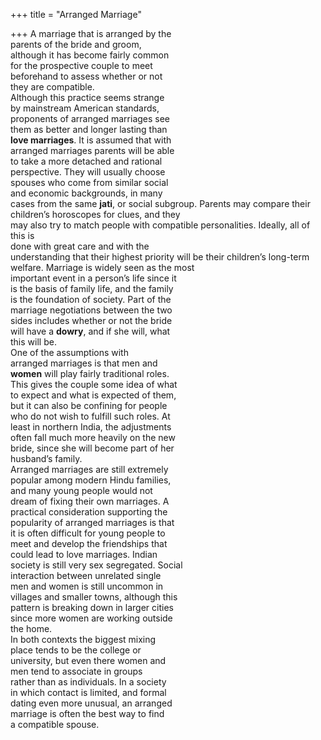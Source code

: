 +++
title = "Arranged Marriage"

+++
A marriage that is arranged by the  
parents of the bride and groom,  
although it has become fairly common  
for the prospective couple to meet  
beforehand to assess whether or not  
they are compatible.  
Although this practice seems strange  
by mainstream American standards,  
proponents of arranged marriages see  
them as better and longer lasting than  
**love marriages**. It is assumed that with  
arranged marriages parents will be able  
to take a more detached and rational  
perspective. They will usually choose  
spouses who come from similar social  
and economic backgrounds, in many  
cases from the same **jati**, or social subgroup. Parents may compare their children’s horoscopes for clues, and they  
may also try to match people with compatible personalities. Ideally, all of this is  
done with great care and with the  
understanding that their highest priority will be their children’s long-term welfare. Marriage is widely seen as the most  
important event in a person’s life since it  
is the basis of family life, and the family  
is the foundation of society. Part of the  
marriage negotiations between the two  
sides includes whether or not the bride  
will have a **dowry**, and if she will, what  
this will be.  
One of the assumptions with  
arranged marriages is that men and  
**women** will play fairly traditional roles.  
This gives the couple some idea of what  
to expect and what is expected of them,  
but it can also be confining for people  
who do not wish to fulfill such roles. At  
least in northern India, the adjustments  
often fall much more heavily on the new  
bride, since she will become part of her  
husband’s family.  
Arranged marriages are still extremely  
popular among modern Hindu families,  
and many young people would not  
dream of fixing their own marriages. A  
practical consideration supporting the  
popularity of arranged marriages is that  
it is often difficult for young people to  
meet and develop the friendships that  
could lead to love marriages. Indian  
society is still very sex segregated. Social  
interaction between unrelated single  
men and women is still uncommon in  
villages and smaller towns, although this  
pattern is breaking down in larger cities  
since more women are working outside  
the home.  
In both contexts the biggest mixing  
place tends to be the college or  
university, but even there women and  
men tend to associate in groups  
rather than as individuals. In a society  
in which contact is limited, and formal  
dating even more unusual, an arranged  
marriage is often the best way to find  
a compatible spouse.